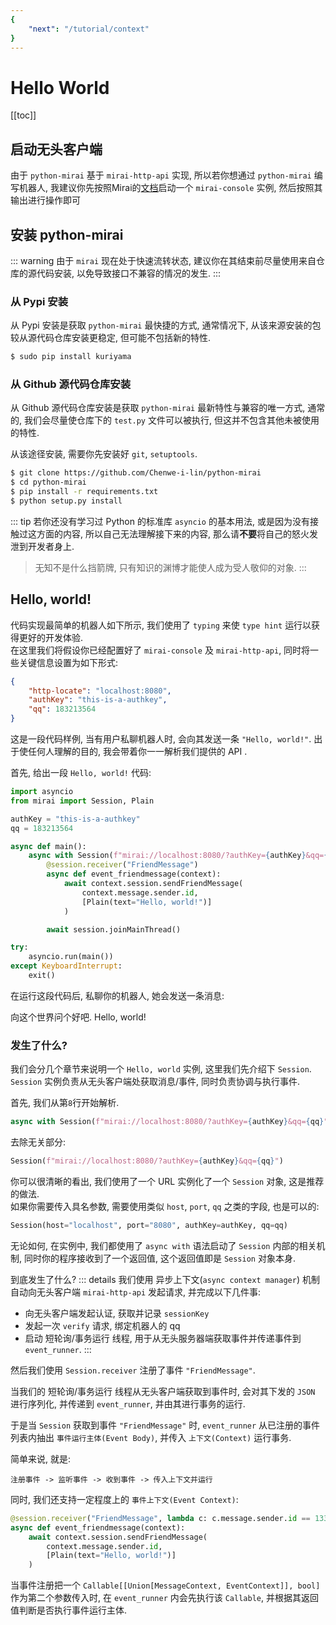```yaml
---
{
    "next": "/tutorial/context"
}
---
```


# Hello World

[[toc]]

## 启动无头客户端
由于 `python-mirai` 基于 `mirai-http-api` 实现, 所以若你想通过 `python-mirai` 编写机器人,
我建议你先按照Mirai的[文档](https://github.com/mamoe/mirai/tree/master/mirai-console)启动一个 
`mirai-console` 实例, 然后按照其输出进行操作即可

## 安装 python-mirai

::: warning
由于 `mirai` 现在处于快速流转状态, 建议你在其结束前尽量使用来自仓库的源代码安装,
以免导致接口不兼容的情况的发生.
:::

### 从 Pypi 安装
从 Pypi 安装是获取 `python-mirai` 最快捷的方式, 通常情况下, 从该来源安装的包较从源代码仓库安装更稳定, 但可能不包括新的特性.

``` bash
$ sudo pip install kuriyama
```

### 从 Github 源代码仓库安装
从 Github 源代码仓库安装是获取 `python-mirai` 最新特性与兼容的唯一方式,
通常的, 我们会尽量使仓库下的 `test.py` 文件可以被执行,
但这并不包含其他未被使用的特性.

从该途径安装, 需要你先安装好 `git`, `setuptools`.
```bash
$ git clone https://github.com/Chenwe-i-lin/python-mirai
$ cd python-mirai
$ pip install -r requirements.txt
$ python setup.py install
```

::: tip
若你还没有学习过 Python 的标准库 `asyncio` 的基本用法,
或是因为没有接触过这方面的内容,
所以自己无法理解接下来的内容,
那么请**不要**将自己的怒火发泄到开发者身上.
 > 无知不是什么挡箭牌, 只有知识的渊博才能使人成为受人敬仰的对象.
:::

## Hello, world!
代码实现最简单的机器人如下所示, 我们使用了 `typing` 来使 `type hint` 运行以获得更好的开发体验.  
在这里我们将假设你已经配置好了 `mirai-console` 及 `mirai-http-api`, 同时将一些关键信息设置为如下形式:

``` json
{
    "http-locate": "localhost:8080",
    "authKey": "this-is-a-authkey",
    "qq": 183213564
}
```

这是一段代码样例, 当有用户私聊机器人时, 会向其发送一条 `"Hello, world!"`.
出于使任何人理解的目的, 我会带着你一一解析我们提供的 API .

首先, 给出一段 `Hello, world!` 代码:
``` python
import asyncio
from mirai import Session, Plain

authKey = "this-is-a-authkey"
qq = 183213564

async def main():
    async with Session(f"mirai://localhost:8080/?authKey={authKey}&qq={qq}") as session:
        @session.receiver("FriendMessage")
        async def event_friendmessage(context):
            await context.session.sendFriendMessage(
                context.message.sender.id,
                [Plain(text="Hello, world!")]
            )

        await session.joinMainThread()

try:
    asyncio.run(main())
except KeyboardInterrupt:
    exit()
```

在运行这段代码后, 私聊你的机器人, 她会发送一条消息:

<panel-view title="聊天记录">
<chat-message nickname="Alice" color="#cc0066">向这个世界问个好吧.</chat-message>
<chat-message nickname="Bot" :avatar="$withBase('/mirai-head.png')">Hello, world!</chat-message>
</panel-view>

### 发生了什么?
我们会分几个章节来说明一个 `Hello, world` 实例, 这里我们先介绍下 `Session`.  
 `Session` 实例负责从无头客户端处获取消息/事件, 同时负责协调与执行事件.

首先, 我们从第`8`行开始解析.
``` python
async with Session(f"mirai://localhost:8080/?authKey={authKey}&qq={qq}") as session:
```

去除无关部分:
``` python
Session(f"mirai://localhost:8080/?authKey={authKey}&qq={qq}")
```

你可以很清晰的看出, 我们使用了一个 URL 实例化了一个 `Session` 对象, 这是推荐的做法.  
如果你需要传入具名参数, 需要使用类似 `host`, `port`, `qq` 之类的字段, 也是可以的:

``` python
Session(host="localhost", port="8080", authKey=authKey, qq=qq)
```

无论如何, 在实例中, 我们都使用了 `async with` 语法启动了 `Session` 内部的相关机制, 
同时你的程序接收到了一个返回值, 这个返回值即是 `Session` 对象本身.

到底发生了什么?
::: details
我们使用 异步上下文(`async context manager`) 机制自动向无头客户端 `mirai-http-api` 发起请求, 并完成以下几件事:
 - 向无头客户端发起认证, 获取并记录 `sessionKey`
 - 发起一次 `verify` 请求, 绑定机器人的 qq
 - 启动 短轮询/事务运行 线程, 用于从无头服务器端获取事件并传递事件到 `event_runner`.
:::

然后我们使用 `Session.receiver` 注册了事件 `"FriendMessage"`.

当我们的 短轮询/事务运行 线程从无头客户端获取到事件时,
会对其下发的 `JSON` 进行序列化, 并传递到 `event_runner`, 并由其进行事务的运行.

于是当 `Session` 获取到事件 `"FriendMessage"` 时,
`event_runner` 从已注册的事件列表内抽出 `事件运行主体(Event Body)`,
并传入 `上下文(Context)` 运行事务.

简单来说, 就是:
```
注册事件 -> 监听事件 -> 收到事件 -> 传入上下文并运行
```

同时, 我们还支持一定程度上的 `事件上下文(Event Context)`:

``` python
@session.receiver("FriendMessage", lambda c: c.message.sender.id == 133454534)
async def event_friendmessage(context):
    await context.session.sendFriendMessage(
        context.message.sender.id,
        [Plain(text="Hello, world!")]
    )
```

当事件注册把一个 `Callable[[Union[MessageContext, EventContext]], bool]` 作为第二个参数传入时,
在 `event_runner` 内会先执行该 `Callable`, 并根据其返回值判断是否执行事件运行主体.